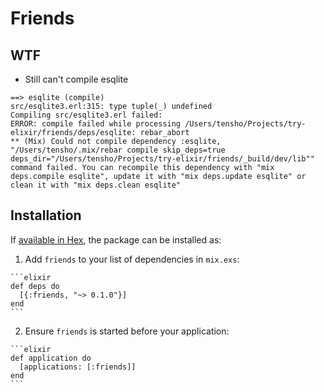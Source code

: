 # Friends

## WTF

* Still can't compile esqlite

```
==> esqlite (compile)
src/esqlite3.erl:315: type tuple(_) undefined
Compiling src/esqlite3.erl failed:
ERROR: compile failed while processing /Users/tensho/Projects/try-elixir/friends/deps/esqlite: rebar_abort
** (Mix) Could not compile dependency :esqlite, "/Users/tensho/.mix/rebar compile skip_deps=true deps_dir="/Users/tensho/Projects/try-elixir/friends/_build/dev/lib"" command failed. You can recompile this dependency with "mix deps.compile esqlite", update it with "mix deps.update esqlite" or clean it with "mix deps.clean esqlite"
```

## Installation

If [available in Hex](https://hex.pm/docs/publish), the package can be installed as:

  1. Add `friends` to your list of dependencies in `mix.exs`:

    ```elixir
    def deps do
      [{:friends, "~> 0.1.0"}]
    end
    ```

  2. Ensure `friends` is started before your application:

    ```elixir
    def application do
      [applications: [:friends]]
    end
    ```


